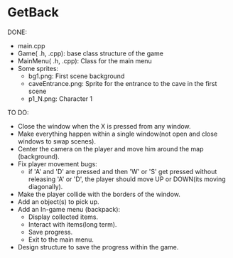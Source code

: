 # GetBack

 DONE:
   - main.cpp 
   - Game( .h, .cpp): base class structure of the game
   - MainMenu( .h, .cpp): Class for the main menu
   - Some sprites:
        - bg1.png: First scene background
        - caveEntrance.png: Sprite for the entrance to the cave in the first scene
        - p1_N.png: Character 1
        
 TO DO:
   - Close the window when the X is pressed from any window.
   - Make everything happen within a single window(not open and close windows to swap scenes).
   - Center the camera on the player and move him around the map (background).
   - Fix player movement bugs:
        - if 'A' and 'D' are pressed and then 'W' or 'S' get pressed without
        releasing 'A' or 'D', the player should move UP or DOWN(its moving diagonally).
   - Make the player collide with the borders of the window.
   - Add an object(s) to pick up.
   - Add an In-game menu (backpack):
        - Display collected items.
        - Interact with items(long term).
        - Save progress.
        - Exit to the main menu.
   - Design structure to save the progress within the game.
        
   
